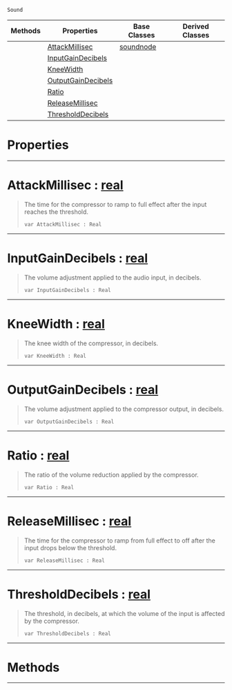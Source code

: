  `Sound`

|Methods|Properties|Base Classes|Derived Classes|
|---|---|---|---|
| |[AttackMillisec](compressornode.md#attackmillisec-zilch-engi)|[soundnode](soundnode.md)| |
| |[InputGainDecibels](compressornode.md#inputgaindecibels-zilch-e)| | |
| |[KneeWidth](compressornode.md#kneewidth-zilch-engine-do)| | |
| |[OutputGainDecibels](compressornode.md#outputgaindecibels-zero)| | |
| |[Ratio](compressornode.md#ratio-zilch-engine-docume)| | |
| |[ReleaseMillisec](compressornode.md#releasemillisec-zilch-eng)| | |
| |[ThresholdDecibels](compressornode.md#thresholddecibels-zilch-e)| | |


 #  Properties


---  
 #  AttackMillisec : [real](../nada_base_types/real.md)

> The time for the compressor to ramp to full effect after the input reaches the threshold.
> ```TS:Nada
> var AttackMillisec : Real


---  
 #  InputGainDecibels : [real](../nada_base_types/real.md)

> The volume adjustment applied to the audio input, in decibels.
> ```TS:Nada
> var InputGainDecibels : Real


---  
 #  KneeWidth : [real](../nada_base_types/real.md)

> The knee width of the compressor, in decibels.
> ```TS:Nada
> var KneeWidth : Real


---  
 #  OutputGainDecibels : [real](../nada_base_types/real.md)

> The volume adjustment applied to the compressor output, in decibels.
> ```TS:Nada
> var OutputGainDecibels : Real


---  
 #  Ratio : [real](../nada_base_types/real.md)

> The ratio of the volume reduction applied by the compressor.
> ```TS:Nada
> var Ratio : Real


---  
 #  ReleaseMillisec : [real](../nada_base_types/real.md)

> The time for the compressor to ramp from full effect to off after the input drops below the threshold.
> ```TS:Nada
> var ReleaseMillisec : Real


---  
 #  ThresholdDecibels : [real](../nada_base_types/real.md)

> The threshold, in decibels, at which the volume of the input is affected by the compressor.
> ```TS:Nada
> var ThresholdDecibels : Real


---  
 #  Methods


---  
 

 